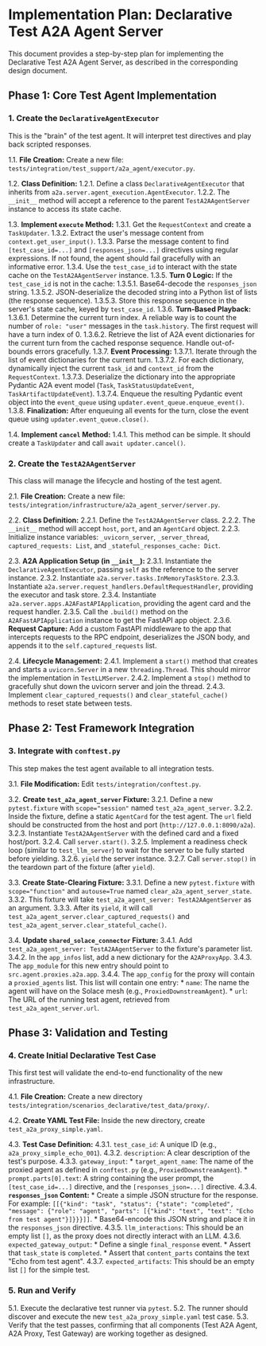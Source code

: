 # Implementation Plan: Declarative Test A2A Agent Server

This document provides a step-by-step plan for implementing the Declarative Test A2A Agent Server, as described in the corresponding design document.

## Phase 1: Core Test Agent Implementation

### 1. Create the `DeclarativeAgentExecutor`

This is the "brain" of the test agent. It will interpret test directives and play back scripted responses.

1.1. **File Creation:** Create a new file: `tests/integration/test_support/a2a_agent/executor.py`.

1.2. **Class Definition:**
    1.2.1. Define a class `DeclarativeAgentExecutor` that inherits from `a2a.server.agent_execution.AgentExecutor`.
    1.2.2. The `__init__` method will accept a reference to the parent `TestA2AAgentServer` instance to access its state cache.

1.3. **Implement `execute` Method:**
    1.3.1. Get the `RequestContext` and create a `TaskUpdater`.
    1.3.2. Extract the user's message content from `context.get_user_input()`.
    1.3.3. Parse the message content to find `[test_case_id=...]` and `[responses_json=...]` directives using regular expressions. If not found, the agent should fail gracefully with an informative error.
    1.3.4. Use the `test_case_id` to interact with the state cache on the `TestA2AAgentServer` instance.
    1.3.5. **Turn 0 Logic:** If the `test_case_id` is not in the cache:
        1.3.5.1. Base64-decode the `responses_json` string.
        1.3.5.2. JSON-deserialize the decoded string into a Python list of lists (the response sequence).
        1.3.5.3. Store this response sequence in the server's state cache, keyed by `test_case_id`.
    1.3.6. **Turn-Based Playback:**
        1.3.6.1. Determine the current turn index. A reliable way is to count the number of `role: "user"` messages in the `task.history`. The first request will have a turn index of 0.
        1.3.6.2. Retrieve the list of A2A event dictionaries for the current turn from the cached response sequence. Handle out-of-bounds errors gracefully.
    1.3.7. **Event Processing:**
        1.3.7.1. Iterate through the list of event dictionaries for the current turn.
        1.3.7.2. For each dictionary, dynamically inject the current `task_id` and `context_id` from the `RequestContext`.
        1.3.7.3. Deserialize the dictionary into the appropriate Pydantic A2A event model (`Task`, `TaskStatusUpdateEvent`, `TaskArtifactUpdateEvent`).
        1.3.7.4. Enqueue the resulting Pydantic event object into the `event_queue` using `updater.event_queue.enqueue_event()`.
    1.3.8. **Finalization:** After enqueuing all events for the turn, close the event queue using `updater.event_queue.close()`.

1.4. **Implement `cancel` Method:**
    1.4.1. This method can be simple. It should create a `TaskUpdater` and call `await updater.cancel()`.

### 2. Create the `TestA2AAgentServer`

This class will manage the lifecycle and hosting of the test agent.

2.1. **File Creation:** Create a new file: `tests/integration/infrastructure/a2a_agent_server/server.py`.

2.2. **Class Definition:**
    2.2.1. Define the `TestA2AAgentServer` class.
    2.2.2. The `__init__` method will accept `host`, `port`, and an `AgentCard` object.
    2.2.3. Initialize instance variables: `_uvicorn_server`, `_server_thread`, `captured_requests: List`, and `_stateful_responses_cache: Dict`.

2.3. **A2A Application Setup (in `__init__`):**
    2.3.1. Instantiate the `DeclarativeAgentExecutor`, passing `self` as the reference to the server instance.
    2.3.2. Instantiate `a2a.server.tasks.InMemoryTaskStore`.
    2.3.3. Instantiate `a2a.server.request_handlers.DefaultRequestHandler`, providing the executor and task store.
    2.3.4. Instantiate `a2a.server.apps.A2AFastAPIApplication`, providing the agent card and the request handler.
    2.3.5. Call the `.build()` method on the `A2AFastAPIApplication` instance to get the FastAPI app object.
    2.3.6. **Request Capture:** Add a custom FastAPI middleware to the app that intercepts requests to the RPC endpoint, deserializes the JSON body, and appends it to the `self.captured_requests` list.

2.4. **Lifecycle Management:**
    2.4.1. Implement a `start()` method that creates and starts a `uvicorn.Server` in a new `threading.Thread`. This should mirror the implementation in `TestLLMServer`.
    2.4.2. Implement a `stop()` method to gracefully shut down the uvicorn server and join the thread.
    2.4.3. Implement `clear_captured_requests()` and `clear_stateful_cache()` methods to reset state between tests.

## Phase 2: Test Framework Integration

### 3. Integrate with `conftest.py`

This step makes the test agent available to all integration tests.

3.1. **File Modification:** Edit `tests/integration/conftest.py`.

3.2. **Create `test_a2a_agent_server` Fixture:**
    3.2.1. Define a new `pytest.fixture` with `scope="session"` named `test_a2a_agent_server`.
    3.2.2. Inside the fixture, define a static `AgentCard` for the test agent. The `url` field should be constructed from the host and port (`http://127.0.0.1:8090/a2a`).
    3.2.3. Instantiate `TestA2AAgentServer` with the defined card and a fixed host/port.
    3.2.4. Call `server.start()`.
    3.2.5. Implement a readiness check loop (similar to `test_llm_server`) to wait for the server to be fully started before yielding.
    3.2.6. `yield` the server instance.
    3.2.7. Call `server.stop()` in the teardown part of the fixture (after `yield`).

3.3. **Create State-Clearing Fixture:**
    3.3.1. Define a new `pytest.fixture` with `scope="function"` and `autouse=True` named `clear_a2a_agent_server_state`.
    3.3.2. This fixture will take `test_a2a_agent_server: TestA2AAgentServer` as an argument.
    3.3.3. After its `yield`, it will call `test_a2a_agent_server.clear_captured_requests()` and `test_a2a_agent_server.clear_stateful_cache()`.

3.4. **Update `shared_solace_connector` Fixture:**
    3.4.1. Add `test_a2a_agent_server: TestA2AAgentServer` to the fixture's parameter list.
    3.4.2. In the `app_infos` list, add a new dictionary for the `A2AProxyApp`.
    3.4.3. The `app_module` for this new entry should point to `src.agent.proxies.a2a.app`.
    3.4.4. The `app_config` for the proxy will contain a `proxied_agents` list. This list will contain one entry:
        *   `name`: The name the agent will have on the Solace mesh (e.g., `ProxiedDownstreamAgent`).
        *   `url`: The URL of the running test agent, retrieved from `test_a2a_agent_server.url`.

## Phase 3: Validation and Testing

### 4. Create Initial Declarative Test Case

This first test will validate the end-to-end functionality of the new infrastructure.

4.1. **File Creation:** Create a new directory `tests/integration/scenarios_declarative/test_data/proxy/`.

4.2. **Create YAML Test File:** Inside the new directory, create `test_a2a_proxy_simple.yaml`.

4.3. **Test Case Definition:**
    4.3.1. `test_case_id`: A unique ID (e.g., `a2a_proxy_simple_echo_001`).
    4.3.2. `description`: A clear description of the test's purpose.
    4.3.3. `gateway_input`:
        *   `target_agent_name`: The name of the proxied agent as defined in `conftest.py` (e.g., `ProxiedDownstreamAgent`).
        *   `prompt.parts[0].text`: A string containing the user prompt, the `[test_case_id=...]` directive, and the `[responses_json=...]` directive.
    4.3.4. **`responses_json` Content:**
        *   Create a simple JSON structure for the response. For example: `[[{"kind": "task", "status": {"state": "completed", "message": {"role": "agent", "parts": [{"kind": "text", "text": "Echo from test agent"}]}}}]]`.
        *   Base64-encode this JSON string and place it in the `responses_json` directive.
    4.3.5. `llm_interactions`: This should be an empty list `[]`, as the proxy does not directly interact with an LLM.
    4.3.6. `expected_gateway_output`:
        *   Define a single `final_response` event.
        *   Assert that `task_state` is `completed`.
        *   Assert that `content_parts` contains the text "Echo from test agent".
    4.3.7. `expected_artifacts`: This should be an empty list `[]` for the simple test.

### 5. Run and Verify

5.1. Execute the declarative test runner via `pytest`.
5.2. The runner should discover and execute the new `test_a2a_proxy_simple.yaml` test case.
5.3. Verify that the test passes, confirming that all components (Test A2A Agent, A2A Proxy, Test Gateway) are working together as designed.
